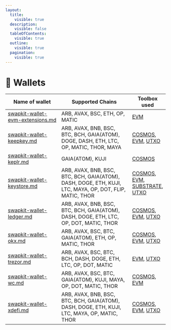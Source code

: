 ```yaml
---
layout:
  title:
    visible: true
  description:
    visible: false
  tableOfContents:
    visible: true
  outline:
    visible: true
  pagination:
    visible: true
---
```


# 👛 Wallets

<table data-full-width="true"><thead><tr><th width="261">Name of wallet</th><th width="477">Supported Chains</th><th>Toolbox used</th></tr></thead><tbody><tr><td><a data-mention href="swapkit-wallet-evm-extensions.md">swapkit-wallet-evm-extensions.md</a></td><td>ARB, AVAX, BSC, ETH, OP, MATIC</td><td><a href="../toolboxes/swapkit-toolbox-evm.md">EVM</a></td></tr><tr><td><a data-mention href="swapkit-wallet-keepkey.md">swapkit-wallet-keepkey.md</a></td><td>ARB, AVAX, BNB, BSC, BTC, BCH, GAIA(ATOM), DOGE, DASH, ETH, LTC, OP, MATIC, THOR,  MAYA</td><td><a href="../toolboxes/swapkit-toolbox-cosmos.md">COSMOS</a>, <a href="../toolboxes/swapkit-toolbox-evm.md">EVM</a>, <a href="../toolboxes/swapkit-toolbox-utxo.md">UTXO</a></td></tr><tr><td><a data-mention href="swapkit-wallet-keplr.md">swapkit-wallet-keplr.md</a></td><td>GAIA(ATOM), KUJI</td><td><a href="../toolboxes/swapkit-toolbox-cosmos.md">COSMOS</a></td></tr><tr><td><a data-mention href="swapkit-wallet-keystore.md">swapkit-wallet-keystore.md</a></td><td>ARB, AVAX, BNB, BSC, BTC, BCH, GAIA(ATOM), DASH, DOGE, ETH, KUJI, LTC, MAYA, OP, DOT, FLIP, MATIC, THOR</td><td><a href="../toolboxes/swapkit-toolbox-cosmos.md">COSMOS</a>, <a href="../toolboxes/swapkit-toolbox-evm.md">EVM</a>, <a href="../toolboxes/swapkit-toolbox-substrate.md">SUBSTRATE</a>, <a href="../toolboxes/swapkit-toolbox-utxo.md">UTXO</a></td></tr><tr><td><a data-mention href="swapkit-wallet-ledger.md">swapkit-wallet-ledger.md</a></td><td>ARB, AVAX, BNB, BSC, BTC, BCH, GAIA(ATOM), DASH, DOGE, ETH, LTC, OP, DOT, MATIC, THOR</td><td><a href="../toolboxes/swapkit-toolbox-cosmos.md">COSMOS</a>, <a href="../toolboxes/swapkit-toolbox-evm.md">EVM</a>, <a href="../toolboxes/swapkit-toolbox-utxo.md">UTXO</a></td></tr><tr><td><a data-mention href="swapkit-wallet-okx.md">swapkit-wallet-okx.md</a></td><td>ARB, AVAX, BSC, BTC, GAIA(ATOM), ETH, OP, MATIC, THOR</td><td><a href="../toolboxes/swapkit-toolbox-cosmos.md">COSMOS</a>, <a href="../toolboxes/swapkit-toolbox-evm.md">EVM</a>, <a href="../toolboxes/swapkit-toolbox-utxo.md">UTXO</a></td></tr><tr><td><a data-mention href="swapkit-wallet-trezor.md">swapkit-wallet-trezor.md</a></td><td>ARB, AVAX, BSC, BTC, BCH, DASH, DOGE, ETH, LTC, OP, DOT, MATIC</td><td><a href="../toolboxes/swapkit-toolbox-evm.md">EVM</a>, <a href="../toolboxes/swapkit-toolbox-utxo.md">UTXO</a></td></tr><tr><td><a data-mention href="swapkit-wallet-wc.md">swapkit-wallet-wc.md</a></td><td>ARB, AVAX, BSC, BTC, GAIA(ATOM), KUJI, MAYA, OP, DOT, MATIC, THOR</td><td><a href="../toolboxes/swapkit-toolbox-cosmos.md">COSMOS</a>, <a href="../toolboxes/swapkit-toolbox-evm.md">EVM</a></td></tr><tr><td><a data-mention href="swapkit-wallet-xdefi.md">swapkit-wallet-xdefi.md</a></td><td>ARB, AVAX, BNB, BSC, BTC, BCH, GAIA(ATOM), DASH, DOGE, ETH, KUJI, LTC, MAYA, OP, MATIC, THOR</td><td><a href="../toolboxes/swapkit-toolbox-cosmos.md">COSMOS</a>, <a href="../toolboxes/swapkit-toolbox-evm.md">EVM</a>, <a href="../toolboxes/swapkit-toolbox-utxo.md">UTXO</a></td></tr></tbody></table>
